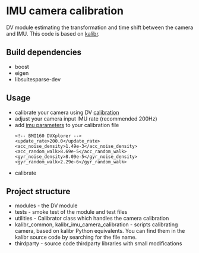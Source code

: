 # IMU camera calibration

DV module estimating the transformation and time shift between the camera and IMU.
This code is based on [kalibr](https://github.com/ethz-asl/kalibr).

## Build dependencies
- boost
- eigen
- libsuitesparse-dev

## Usage
- calibrate your camera using DV [calibration](https://inivation.gitlab.io/dv/dv-docs/docs/tutorial-calibration/)
- adjust your camera input IMU rate (recommended 200Hz) 
- add [imu parameters](https://github.com/ethz-asl/kalibr/wiki/IMU-Noise-Model) to your calibration file
  ```
  <!-- BMI160 DVXplorer -->
  <update_rate>200.0</update_rate>
  <acc_noise_density>1.49e-3</acc_noise_density>
  <acc_random_walk>8.69e-5</acc_random_walk>
  <gyr_noise_density>8.09e-5</gyr_noise_density>
  <gyr_random_walk>2.29e-6</gyr_random_walk>
  ```
- calibrate

## Project structure
- modules - the DV module
- tests - smoke test of the module and test files
- utilities - Calibrator class which handles the camera calibration  
- kalibr_common, kalibr_imu_camera_calibration - scripts calibrating camera, based on kalibr Python equivalents. You can find them in the kalibr source code by searching for the file name.
- thirdparty - source code thirdparty libraries with small modifications 

